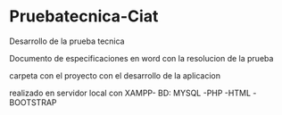 # Pruebatecnica-Ciat
Desarrollo de la prueba tecnica


Documento de especificaciones en word con la resolucion de la prueba 


carpeta con el proyecto con el desarrollo de la aplicacion

realizado en servidor local con XAMPP- BD: MYSQL -PHP -HTML -BOOTSTRAP

